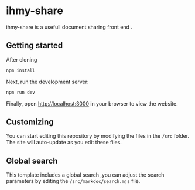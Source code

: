 # ihmy-share

ihmy-share is a usefull document sharing  front end . 

## Getting started

After cloning 

```bash
npm install
```

Next, run the development server:

```bash
npm run dev
```

Finally, open [http://localhost:3000](http://localhost:3000) in your browser to view the website.

## Customizing

You can start editing this repository  by modifying the files in the `/src` folder. The site will auto-update as you edit these files.

## Global search

This template includes a global search ,you can adjust the search parameters by editing the `/src/markdoc/search.mjs` file.
